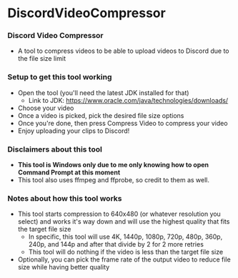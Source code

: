 # DiscordVideoCompressor

### Discord Video Compressor
* A tool to compress videos to be able to upload videos to Discord due to the file size limit

### Setup to get this tool working
* Open the tool (you'll need the latest JDK installed for that)
    * Link to JDK: https://www.oracle.com/java/technologies/downloads/
* Choose your video
* Once a video is picked, pick the desired file size options
* Once you're done, then press Compress Video to compress your video
* Enjoy uploading your clips to Discord!

### Disclaimers about this tool
* **This tool is Windows only due to me only knowing how to open Command Prompt at this moment**
* This tool also uses ffmpeg and ffprobe, so credit to them as well.

### Notes about how this tool works
* This tool starts compression to 640x480 (or whatever resolution you select) and works it's way down and will use the highest quality that fits the target file size
  * In specific, this tool will use 4K, 1440p, 1080p, 720p, 480p, 360p, 240p, and 144p and after that divide by 2 for 2 more retries
  * This tool will do nothing if the video is less than the target file size
* Optionally, you can pick the frame rate of the output video to reduce file size while having better quality